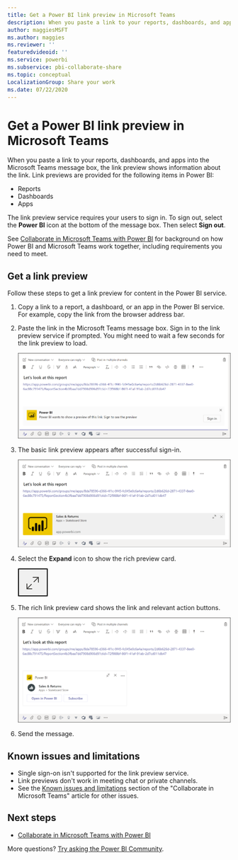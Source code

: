```yaml
---
title: Get a Power BI link preview in Microsoft Teams
description: When you paste a link to your reports, dashboards, and apps into the Microsoft Teams message box, the link preview shows information about the link.
author: maggiesMSFT
ms.author: maggies
ms.reviewer: ''
featuredvideoid: ''
ms.service: powerbi
ms.subservice: pbi-collaborate-share
ms.topic: conceptual
LocalizationGroup: Share your work
ms.date: 07/22/2020
---
```


# Get a Power BI link preview in Microsoft Teams

When you paste a link to your reports, dashboards, and apps into the Microsoft Teams message box, the link preview shows information about the link. Link previews are provided for the following items in Power BI:

- Reports
- Dashboards
- Apps

The link preview service requires your users to sign in. To sign out, select the **Power BI** icon at the bottom of the message box. Then select **Sign out**.

See [Collaborate in Microsoft Teams with Power BI](service-collaborate-microsoft-teams.md) for background on how Power BI and Microsoft Teams work together, including requirements you need to meet.

## Get a link preview

Follow these steps to get a link preview for content in the Power BI service.

1. Copy a link to a report, a dashboard, or an app in the Power BI service. For example, copy the link from the browser address bar.

1. Paste the link in the Microsoft Teams message box. Sign in to the link preview service if prompted. You might need to wait a few seconds for the link preview to load.

    ![Screenshot of Sign in to Power B I bot.](media/service-teams-link-preview/service-teams-link-preview-sign-in-needed.png)

1. The basic link preview appears after successful sign-in.

    ![Screenshot of Basic link preview.](media/service-teams-link-preview/service-teams-link-preview-basic.png)

1. Select the **Expand** icon to show the rich preview card.

    ![Screenshot of Expand icon.](media/service-teams-link-preview/service-teams-link-preview-expand-icon.png)

1. The rich link preview card shows the link and relevant action buttons.

    ![Screenshot of Rich link preview card.](media/service-teams-link-preview/service-teams-link-preview-nice-card.png)

1. Send the message.

## Known issues and limitations

- Single sign-on isn't supported for the link preview service.
- Link previews don't work in meeting chat or private channels.
- See the [Known issues and limitations](service-collaborate-microsoft-teams.md#known-issues-and-limitations) section of the "Collaborate in Microsoft Teams" article for other issues.

## Next steps

- [Collaborate in Microsoft Teams with Power BI](service-collaborate-microsoft-teams.md)

More questions? [Try asking the Power BI Community](https://community.powerbi.com/).
